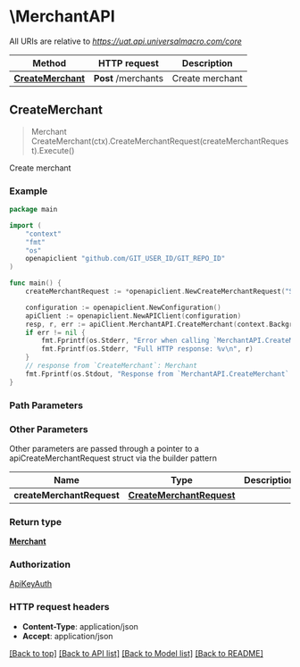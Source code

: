 # \MerchantAPI

All URIs are relative to *https://uat.api.universalmacro.com/core*

Method | HTTP request | Description
------------- | ------------- | -------------
[**CreateMerchant**](MerchantAPI.md#CreateMerchant) | **Post** /merchants | Create merchant



## CreateMerchant

> Merchant CreateMerchant(ctx).CreateMerchantRequest(createMerchantRequest).Execute()

Create merchant

### Example

```go
package main

import (
	"context"
	"fmt"
	"os"
	openapiclient "github.com/GIT_USER_ID/GIT_REPO_ID"
)

func main() {
	createMerchantRequest := *openapiclient.NewCreateMerchantRequest("ShortMerchantId_example", "Account_example", "Password_example") // CreateMerchantRequest |  (optional)

	configuration := openapiclient.NewConfiguration()
	apiClient := openapiclient.NewAPIClient(configuration)
	resp, r, err := apiClient.MerchantAPI.CreateMerchant(context.Background()).CreateMerchantRequest(createMerchantRequest).Execute()
	if err != nil {
		fmt.Fprintf(os.Stderr, "Error when calling `MerchantAPI.CreateMerchant``: %v\n", err)
		fmt.Fprintf(os.Stderr, "Full HTTP response: %v\n", r)
	}
	// response from `CreateMerchant`: Merchant
	fmt.Fprintf(os.Stdout, "Response from `MerchantAPI.CreateMerchant`: %v\n", resp)
}
```

### Path Parameters



### Other Parameters

Other parameters are passed through a pointer to a apiCreateMerchantRequest struct via the builder pattern


Name | Type | Description  | Notes
------------- | ------------- | ------------- | -------------
 **createMerchantRequest** | [**CreateMerchantRequest**](CreateMerchantRequest.md) |  | 

### Return type

[**Merchant**](Merchant.md)

### Authorization

[ApiKeyAuth](../README.md#ApiKeyAuth)

### HTTP request headers

- **Content-Type**: application/json
- **Accept**: application/json

[[Back to top]](#) [[Back to API list]](../README.md#documentation-for-api-endpoints)
[[Back to Model list]](../README.md#documentation-for-models)
[[Back to README]](../README.md)

